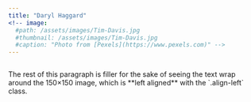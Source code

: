 ```yaml
---
title: "Daryl Haggard"
<!-- image:
  #path: /assets/images/Tim-Davis.jpg
  #thumbnail: /assets/images/Tim-Davis.jpg
  #caption: "Photo from [Pexels](https://www.pexels.com)" -->
---
```

<figure style="width: 150px" class="align-left">
  <img src="{{ site.url }}{{ site.baseurl }}/assets/images/Tim-Davis.jpg" alt="">
</figure> The rest of this paragraph is filler for the sake of seeing the text wrap around the 150×150 image, which is **left aligned** with the `.align-left` class.
